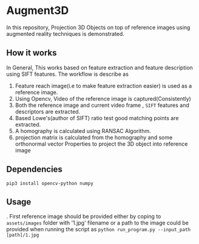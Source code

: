 # Augment3D

In this repository, Projection 3D Objects on top of reference images using augmented reality techniques is demonstrated.

## How it works
In General, This works based on feature extraction and feature description using SIFT features. The workflow is describe as 
 
 1. Feature reach image(i.e to make feature extraction easier) is used as a reference image.
 2. Using Opencv, Video of the reference image is captured(Consistently)
 3. Both the reference image and current video frame , `SIFT` features and descriptors are extracted.
 4. Based Lowe's(author of SIFT) ratio test good matching points are extracted.
 5. A homography is calculated using RANSAC Algorithm.
 6. projection matrix is calculated from the homography and some orthonormal vector Properties to project the 3D object into 
 reference image
 
 ## Dependencies
 
 ```pip3 install opencv-python numpy```
 
## Usage

. First reference image should be provided either by coping to `assets/images` folder with '1.jpg' filename or
a path to the image could be provided when running the script as `python run_program.py --input_path [path]/1.jpg`